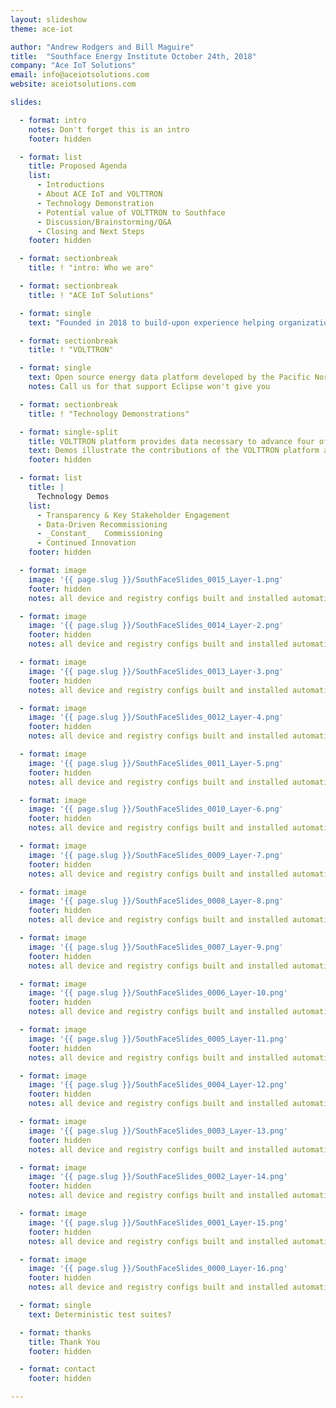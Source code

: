 ```yaml
---
layout: slideshow
theme: ace-iot

author: "Andrew Rodgers and Bill Maguire"
title:  "Southface Energy Institute October 24th, 2018"
company: "Ace IoT Solutions"
email: info@aceiotsolutions.com
website: aceiotsolutions.com

slides:

  - format: intro
    notes: Don't forget this is an intro
    footer: hidden

  - format: list
    title: Proposed Agenda
    list:
      - Introductions
      - About ACE IoT and VOLTTRON
      - Technology Demonstration
      - Potential value of VOLTTRON to Southface
      - Discussion/Brainstorming/Q&A
      - Closing and Next Steps
    footer: hidden

  - format: sectionbreak
    title: ! "intro: Who we are"

  - format: sectionbreak
    title: ! "ACE IoT Solutions"

  - format: single
    text: "Founded in 2018 to build-upon experience helping organizations operationalize the VOLTTRON energy data platform."

  - format: sectionbreak
    title: ! "VOLTTRON"

  - format: single
    text: Open source energy data platform developed by the Pacific Northwest National Lab (PNNL).  Now a project of the Open Source Eclipse Foundation.
    notes: Call us for that support Eclipse won't give you

  - format: sectionbreak
    title: ! "Technology Demonstrations"

  - format: single-split
    title: VOLTTRON platform provides data necessary to advance four of Washington DC’s key objectives related to climate and sustainability.
    text: Demos illustrate the contributions of the VOLTTRON platform and the role of ACE IoT Solutions.
    footer: hidden

  - format: list
    title: |
      Technology Demos
    list:
      - Transparency & Key Stakeholder Engagement
      - Data-Driven Recommissioning
      - _Constant_   Commissioning
      - Continued Innovation
    footer: hidden

  - format: image
    image: '{{ page.slug }}/SouthFaceSlides_0015_Layer-1.png'
    footer: hidden
    notes: all device and registry configs built and installed automatically

  - format: image
    image: '{{ page.slug }}/SouthFaceSlides_0014_Layer-2.png'
    footer: hidden
    notes: all device and registry configs built and installed automatically

  - format: image
    image: '{{ page.slug }}/SouthFaceSlides_0013_Layer-3.png'
    footer: hidden
    notes: all device and registry configs built and installed automatically

  - format: image
    image: '{{ page.slug }}/SouthFaceSlides_0012_Layer-4.png'
    footer: hidden
    notes: all device and registry configs built and installed automatically

  - format: image
    image: '{{ page.slug }}/SouthFaceSlides_0011_Layer-5.png'
    footer: hidden
    notes: all device and registry configs built and installed automatically

  - format: image
    image: '{{ page.slug }}/SouthFaceSlides_0010_Layer-6.png'
    footer: hidden
    notes: all device and registry configs built and installed automatically

  - format: image
    image: '{{ page.slug }}/SouthFaceSlides_0009_Layer-7.png'
    footer: hidden
    notes: all device and registry configs built and installed automatically

  - format: image
    image: '{{ page.slug }}/SouthFaceSlides_0008_Layer-8.png'
    footer: hidden
    notes: all device and registry configs built and installed automatically

  - format: image
    image: '{{ page.slug }}/SouthFaceSlides_0007_Layer-9.png'
    footer: hidden
    notes: all device and registry configs built and installed automatically

  - format: image
    image: '{{ page.slug }}/SouthFaceSlides_0006_Layer-10.png'
    footer: hidden
    notes: all device and registry configs built and installed automatically

  - format: image
    image: '{{ page.slug }}/SouthFaceSlides_0005_Layer-11.png'
    footer: hidden
    notes: all device and registry configs built and installed automatically

  - format: image
    image: '{{ page.slug }}/SouthFaceSlides_0004_Layer-12.png'
    footer: hidden
    notes: all device and registry configs built and installed automatically

  - format: image
    image: '{{ page.slug }}/SouthFaceSlides_0003_Layer-13.png'
    footer: hidden
    notes: all device and registry configs built and installed automatically

  - format: image
    image: '{{ page.slug }}/SouthFaceSlides_0002_Layer-14.png'
    footer: hidden
    notes: all device and registry configs built and installed automatically

  - format: image
    image: '{{ page.slug }}/SouthFaceSlides_0001_Layer-15.png'
    footer: hidden
    notes: all device and registry configs built and installed automatically

  - format: image
    image: '{{ page.slug }}/SouthFaceSlides_0000_Layer-16.png'
    footer: hidden
    notes: all device and registry configs built and installed automatically

  - format: single
    text: Deterministic test suites?

  - format: thanks
    title: Thank You
    footer: hidden

  - format: contact
    footer: hidden

---
```


